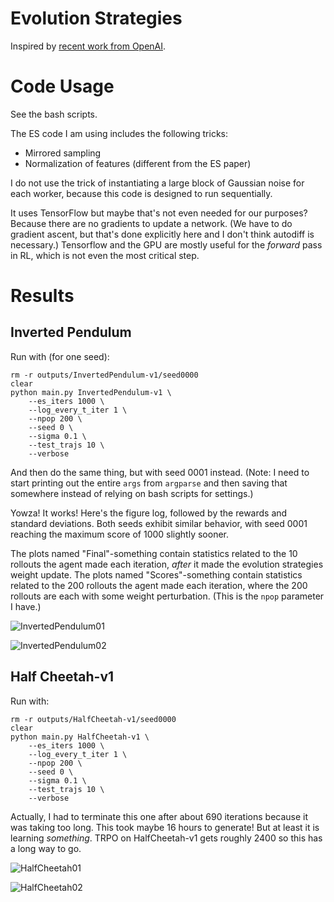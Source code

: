 # Evolution Strategies

Inspired by [recent work from OpenAI][1].

# Code Usage

See the bash scripts.

The ES code I am using includes the following tricks:

- Mirrored sampling
- Normalization of features (different from the ES paper)

I do not use the trick of instantiating a large block of Gaussian noise for each
worker, because this code is designed to run sequentially.

It uses TensorFlow but maybe that's not even needed for our purposes? Because
there are no gradients to update a network. (We have to do gradient ascent, but
that's done explicitly here and I don't think autodiff is necessary.) Tensorflow
and the GPU are mostly useful for the *forward* pass in RL, which is not even
the most critical step.


# Results

## Inverted Pendulum

Run with (for one seed):

```
rm -r outputs/InvertedPendulum-v1/seed0000
clear
python main.py InvertedPendulum-v1 \
    --es_iters 1000 \
    --log_every_t_iter 1 \
    --npop 200 \
    --seed 0 \
    --sigma 0.1 \
    --test_trajs 10 \
    --verbose
```

And then do the same thing, but with seed 0001 instead. (Note: I need to start
printing out the entire `args` from `argparse` and then saving that somewhere
instead of relying on bash scripts for settings.)

Yowza! It works! Here's the figure log, followed by the rewards and standard
deviations. Both seeds exhibit similar behavior, with seed 0001 reaching the
maximum score of 1000 slightly sooner.

The plots named "Final"-something contain statistics related to the 10
rollouts the agent made each iteration, *after* it made the evolution strategies
weight update. The plots named "Scores"-something contain statistics related to
the 200 rollouts the agent made each iteration, where the 200 rollouts are each
with some weight perturbation. (This is the `npop` parameter I have.)

![InvertedPendulum01](figures/InvertedPendulum-v1_log.png?raw=true)

![InvertedPendulum02](figures/InvertedPendulum-v1_rewards_std.png?raw=true)


## Half Cheetah-v1

Run with:

```
rm -r outputs/HalfCheetah-v1/seed0000
clear
python main.py HalfCheetah-v1 \
    --es_iters 1000 \
    --log_every_t_iter 1 \
    --npop 200 \
    --seed 0 \
    --sigma 0.1 \
    --test_trajs 10 \
    --verbose
```

Actually, I had to terminate this one after about 690 iterations because it was
taking too long. This took maybe 16 hours to generate! But at least it is
learning *something*. TRPO on HalfCheetah-v1 gets roughly 2400 so this has a
long way to go.

![HalfCheetah01](figures/HalfCheetah-v1_log.png?raw=true)

![HalfCheetah02](figures/HalfCheetah-v1_rewards_std.png?raw=true)


[1]:https://blog.openai.com/evolution-strategies/
